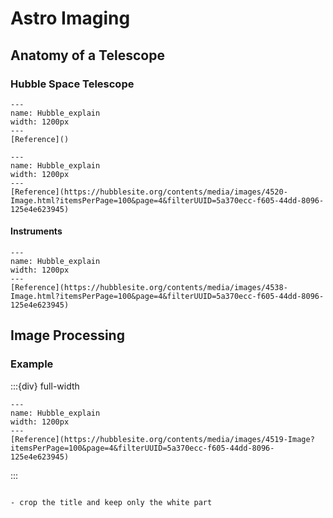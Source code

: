 # Astro Imaging

## Anatomy of a Telescope

### Hubble Space Telescope

```{figure} ../Docs/HST_in_1.png
---
name: Hubble_explain
width: 1200px
---
[Reference]()
```



```{figure} ../Docs/HST_in_2.png
---
name: Hubble_explain
width: 1200px
---
[Reference](https://hubblesite.org/contents/media/images/4520-Image.html?itemsPerPage=100&page=4&filterUUID=5a370ecc-f605-44dd-8096-125e4e623945)
```

#### Instruments

```{figure} ../Docs/Hubble_instruments_1.png
---
name: Hubble_explain
width: 1200px
---
[Reference](https://hubblesite.org/contents/media/images/4538-Image.html?itemsPerPage=100&page=4&filterUUID=5a370ecc-f605-44dd-8096-125e4e623945)
```

## Image Processing

### Example

:::{div} full-width

```{figure} ../Docs/Image_reconstruction_1_crab_nebula.png
---
name: Hubble_explain
width: 1200px
---
[Reference](https://hubblesite.org/contents/media/images/4519-Image?itemsPerPage=100&page=4&filterUUID=5a370ecc-f605-44dd-8096-125e4e623945)
```

:::

```{note}

- crop the title and keep only the white part

```